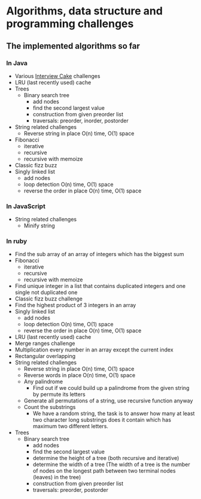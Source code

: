 # Algorithms, data structure and programming challenges

## The implemented algorithms so far

### In Java
- Various [Interview Cake](https://www.interviewcake.com/all-questions/java) challenges
- LRU (last recently used) cache
- Trees
  - Binary search tree
    - add nodes
    - find the second largest value
    - construction from given preorder list
    - traversals: preorder, inorder, postorder
- String related challenges
  - Reverse string in place O(n) time, O(1) space
- Fibonacci
  - iterative
  - recursive
  - recursive with memoize
- Classic fizz buzz
- Singly linked list
  - add nodes
  - loop detection O(n) time, O(1) space
  - reverse the order in place O(n) time, O(1) space

### In JavaScript
- String related challenges
  - Minify string

### In ruby
- Find the sub array of an array of integers which has the biggest sum
- Fibonacci
  - iterative
  - recursive
  - recursive with memoize
- Find unique integer in a list that contains duplicated integers and one single not duplicated one
- Classic fizz buzz challenge
- Find the highest product of 3 integers in an array
- Singly linked list
  - add nodes
  - loop detection O(n) time, O(1) space
  - reverse the order in place O(n) time, O(1) space
- LRU (last recently used) cache
- Merge ranges challenge
- Multiplication every number in an array except the current index
- Rectangular overlapping
- String related challenges
  - Reverse string in place O(n) time, O(1) space
  - Reverse words in place O(n) time, O(1) space
  - Any palindrome
    - Find out if we could build up a palindrome from the given string by permute its letters
  - Generate all permutations of a string, use recursive function anyway
  - Count the substrings
    - We have a random string, the task is to answer how many at least two character long substrings does it contain which has maximum two different letters.
- Trees
  - Binary search tree
    - add nodes
    - find the second largest value
    - determine the height of a tree (both recursive and iterative)
    - determine the width of a tree (The width of a tree is the number of nodes on the longest path between two terminal nodes (leaves) in the tree)
    - construction from given preorder list
    - traversals: preorder, postorder
